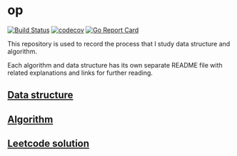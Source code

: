 # op

[![Build Status](https://travis-ci.com/zwfang/op.svg?branch=master)](https://travis-ci.com/zwfang/op)
[![codecov](https://codecov.io/gh/zwfang/op/branch/master/graph/badge.svg)](https://codecov.io/gh/zwfang/op)
[![Go Report Card](https://goreportcard.com/badge/github.com/zwfang/op)](https://goreportcard.com/report/github.com/zwfang/op)

This repository is used to record the process that I study data structure and algorithm.

Each algorithm and data structure has its own separate README file with related explanations and links for further reading.

## [Data structure](./readme.md)

## [Algorithm](./algorithm/readme.md)

## [Leetcode solution](./leetcode/README.md)
